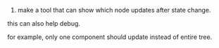 1. make a tool that can show which node updates after state change.

this can also help debug.

for example, only one component should update instead of entire tree.
